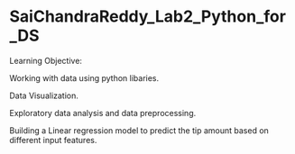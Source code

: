 # SaiChandraReddy_Lab2_Python_for_DS

Learning Objective:

Working with data using python libaries.

Data Visualization.

Exploratory data analysis and data preprocessing.

Building a Linear regression model to predict the tip amount based on different input features.
